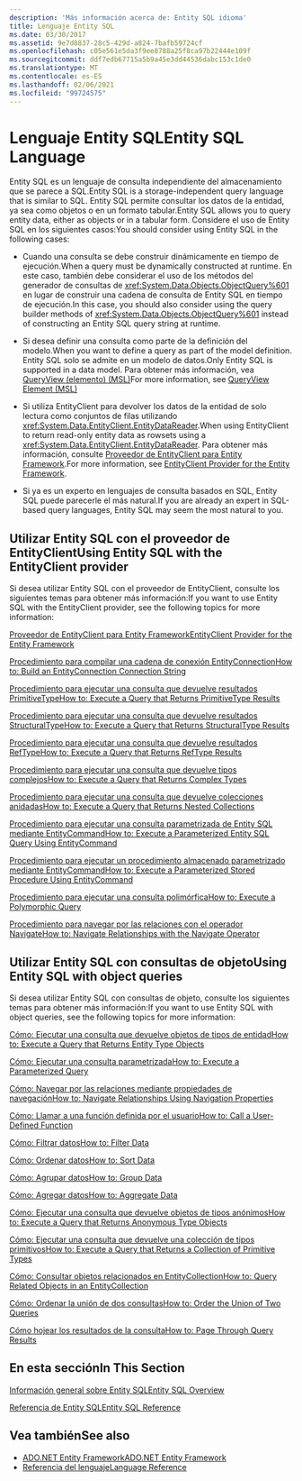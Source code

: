 ```yaml
---
description: 'Más información acerca de: Entity SQL idioma'
title: Lenguaje Entity SQL
ms.date: 03/30/2017
ms.assetid: 9e7d8837-28c5-429d-a824-7bafb59724cf
ms.openlocfilehash: c05e561e5da3f9ee8788a25f8ca97b22444e109f
ms.sourcegitcommit: ddf7edb67715a5b9a45e3dd44536dabc153c1de0
ms.translationtype: MT
ms.contentlocale: es-ES
ms.lasthandoff: 02/06/2021
ms.locfileid: "99724575"
---
```

# <a name="entity-sql-language"></a><span data-ttu-id="6fa01-103">Lenguaje Entity SQL</span><span class="sxs-lookup"><span data-stu-id="6fa01-103">Entity SQL Language</span></span>

<span data-ttu-id="6fa01-104">Entity SQL es un lenguaje de consulta independiente del almacenamiento que se parece a SQL.</span><span class="sxs-lookup"><span data-stu-id="6fa01-104">Entity SQL is a storage-independent query language that is similar to SQL.</span></span> <span data-ttu-id="6fa01-105">Entity SQL permite consultar los datos de la entidad, ya sea como objetos o en un formato tabular.</span><span class="sxs-lookup"><span data-stu-id="6fa01-105">Entity SQL allows you to query entity data, either as objects or in a tabular form.</span></span> <span data-ttu-id="6fa01-106">Considere el uso de Entity SQL en los siguientes casos:</span><span class="sxs-lookup"><span data-stu-id="6fa01-106">You should consider using Entity SQL in the following cases:</span></span>  
  
- <span data-ttu-id="6fa01-107">Cuando una consulta se debe construir dinámicamente en tiempo de ejecución.</span><span class="sxs-lookup"><span data-stu-id="6fa01-107">When a query must be dynamically constructed at runtime.</span></span> <span data-ttu-id="6fa01-108">En este caso, también debe considerar el uso de los métodos del generador de consultas de <xref:System.Data.Objects.ObjectQuery%601> en lugar de construir una cadena de consulta de Entity SQL en tiempo de ejecución.</span><span class="sxs-lookup"><span data-stu-id="6fa01-108">In this case, you should also consider using the query builder methods of <xref:System.Data.Objects.ObjectQuery%601> instead of constructing an Entity SQL query string at runtime.</span></span>  
  
- <span data-ttu-id="6fa01-109">Si desea definir una consulta como parte de la definición del modelo.</span><span class="sxs-lookup"><span data-stu-id="6fa01-109">When you want to define a query as part of the model definition.</span></span> <span data-ttu-id="6fa01-110">Entity SQL solo se admite en un modelo de datos.</span><span class="sxs-lookup"><span data-stu-id="6fa01-110">Only Entity SQL is supported in a data model.</span></span> <span data-ttu-id="6fa01-111">Para obtener más información, vea [QueryView (elemento) (MSL)](/ef/ef6/modeling/designer/advanced/edmx/msl-spec#queryview-element-msl)</span><span class="sxs-lookup"><span data-stu-id="6fa01-111">For more information, see [QueryView Element (MSL)](/ef/ef6/modeling/designer/advanced/edmx/msl-spec#queryview-element-msl)</span></span>  
  
- <span data-ttu-id="6fa01-112">Si utiliza EntityClient para devolver los datos de la entidad de solo lectura como conjuntos de filas utilizando <xref:System.Data.EntityClient.EntityDataReader>.</span><span class="sxs-lookup"><span data-stu-id="6fa01-112">When using EntityClient to return read-only entity data as rowsets using a <xref:System.Data.EntityClient.EntityDataReader>.</span></span> <span data-ttu-id="6fa01-113">Para obtener más información, consulte [Proveedor de EntityClient para Entity Framework](../entityclient-provider-for-the-entity-framework.md).</span><span class="sxs-lookup"><span data-stu-id="6fa01-113">For more information, see [EntityClient Provider for the Entity Framework](../entityclient-provider-for-the-entity-framework.md).</span></span>  
  
- <span data-ttu-id="6fa01-114">Si ya es un experto en lenguajes de consulta basados en SQL, Entity SQL puede parecerle el más natural.</span><span class="sxs-lookup"><span data-stu-id="6fa01-114">If you are already an expert in SQL-based query languages, Entity SQL may seem the most natural to you.</span></span>  
  
## <a name="using-entity-sql-with-the-entityclient-provider"></a><span data-ttu-id="6fa01-115">Utilizar Entity SQL con el proveedor de EntityClient</span><span class="sxs-lookup"><span data-stu-id="6fa01-115">Using Entity SQL with the EntityClient provider</span></span>  

 <span data-ttu-id="6fa01-116">Si desea utilizar Entity SQL con el proveedor de EntityClient, consulte los siguientes temas para obtener más información:</span><span class="sxs-lookup"><span data-stu-id="6fa01-116">If you want to use Entity SQL with the EntityClient provider, see the following topics for more information:</span></span>  
  
 [<span data-ttu-id="6fa01-117">Proveedor de EntityClient para Entity Framework</span><span class="sxs-lookup"><span data-stu-id="6fa01-117">EntityClient Provider for the Entity Framework</span></span>](../entityclient-provider-for-the-entity-framework.md)  
  
 [<span data-ttu-id="6fa01-118">Procedimiento para compilar una cadena de conexión EntityConnection</span><span class="sxs-lookup"><span data-stu-id="6fa01-118">How to: Build an EntityConnection Connection String</span></span>](../how-to-build-an-entityconnection-connection-string.md)  
  
 [<span data-ttu-id="6fa01-119">Procedimiento para ejecutar una consulta que devuelve resultados PrimitiveType</span><span class="sxs-lookup"><span data-stu-id="6fa01-119">How to: Execute a Query that Returns PrimitiveType Results</span></span>](../how-to-execute-a-query-that-returns-primitivetype-results.md)  
  
 [<span data-ttu-id="6fa01-120">Procedimiento para ejecutar una consulta que devuelve resultados StructuralType</span><span class="sxs-lookup"><span data-stu-id="6fa01-120">How to: Execute a Query that Returns StructuralType Results</span></span>](../how-to-execute-a-query-that-returns-structuraltype-results.md)  
  
 [<span data-ttu-id="6fa01-121">Procedimiento para ejecutar una consulta que devuelve resultados RefType</span><span class="sxs-lookup"><span data-stu-id="6fa01-121">How to: Execute a Query that Returns RefType Results</span></span>](../how-to-execute-a-query-that-returns-reftype-results.md)  
  
 [<span data-ttu-id="6fa01-122">Procedimiento para ejecutar una consulta que devuelve tipos complejos</span><span class="sxs-lookup"><span data-stu-id="6fa01-122">How to: Execute a Query that Returns Complex Types</span></span>](../how-to-execute-a-query-that-returns-complex-types.md)  
  
 [<span data-ttu-id="6fa01-123">Procedimiento para ejecutar una consulta que devuelve colecciones anidadas</span><span class="sxs-lookup"><span data-stu-id="6fa01-123">How to: Execute a Query that Returns Nested Collections</span></span>](../how-to-execute-a-query-that-returns-nested-collections.md)  
  
 [<span data-ttu-id="6fa01-124">Procedimiento para ejecutar una consulta parametrizada de Entity SQL mediante EntityCommand</span><span class="sxs-lookup"><span data-stu-id="6fa01-124">How to: Execute a Parameterized Entity SQL Query Using EntityCommand</span></span>](../how-to-execute-a-parameterized-entity-sql-query-using-entitycommand.md)  
  
 [<span data-ttu-id="6fa01-125">Procedimiento para ejecutar un procedimiento almacenado parametrizado mediante EntityCommand</span><span class="sxs-lookup"><span data-stu-id="6fa01-125">How to: Execute a Parameterized Stored Procedure Using EntityCommand</span></span>](../how-to-execute-a-parameterized-stored-procedure-using-entitycommand.md)  
  
 [<span data-ttu-id="6fa01-126">Procedimiento para ejecutar una consulta polimórfica</span><span class="sxs-lookup"><span data-stu-id="6fa01-126">How to: Execute a Polymorphic Query</span></span>](../how-to-execute-a-polymorphic-query.md)  
  
 [<span data-ttu-id="6fa01-127">Procedimiento para navegar por las relaciones con el operador Navigate</span><span class="sxs-lookup"><span data-stu-id="6fa01-127">How to: Navigate Relationships with the Navigate Operator</span></span>](../how-to-navigate-relationships-with-the-navigate-operator.md)  
  
## <a name="using-entity-sql-with-object-queries"></a><span data-ttu-id="6fa01-128">Utilizar Entity SQL con consultas de objeto</span><span class="sxs-lookup"><span data-stu-id="6fa01-128">Using Entity SQL with object queries</span></span>  

 <span data-ttu-id="6fa01-129">Si desea utilizar Entity SQL con consultas de objeto, consulte los siguientes temas para obtener más información:</span><span class="sxs-lookup"><span data-stu-id="6fa01-129">If you want to use Entity SQL with object queries, see the following topics for more information:</span></span>  
  
 <span data-ttu-id="6fa01-130">[Cómo: Ejecutar una consulta que devuelve objetos de tipos de entidad](/previous-versions/dotnet/netframework-4.0/bb738694(v=vs.100))</span><span class="sxs-lookup"><span data-stu-id="6fa01-130">[How to: Execute a Query that Returns Entity Type Objects](/previous-versions/dotnet/netframework-4.0/bb738694(v=vs.100))</span></span>  
  
 <span data-ttu-id="6fa01-131">[Cómo: Ejecutar una consulta parametrizada](/previous-versions/dotnet/netframework-4.0/bb738521(v=vs.100))</span><span class="sxs-lookup"><span data-stu-id="6fa01-131">[How to: Execute a Parameterized Query](/previous-versions/dotnet/netframework-4.0/bb738521(v=vs.100))</span></span>  
  
 <span data-ttu-id="6fa01-132">[Cómo: Navegar por las relaciones mediante propiedades de navegación](/previous-versions/dotnet/netframework-4.0/bb896321(v=vs.100))</span><span class="sxs-lookup"><span data-stu-id="6fa01-132">[How to: Navigate Relationships Using Navigation Properties](/previous-versions/dotnet/netframework-4.0/bb896321(v=vs.100))</span></span>  
  
 <span data-ttu-id="6fa01-133">[Cómo: Llamar a una función definida por el usuario](/previous-versions/dotnet/netframework-4.0/dd490951(v=vs.100))</span><span class="sxs-lookup"><span data-stu-id="6fa01-133">[How to: Call a User-Defined Function](/previous-versions/dotnet/netframework-4.0/dd490951(v=vs.100))</span></span>  
  
 <span data-ttu-id="6fa01-134">[Cómo: Filtrar datos](/previous-versions/dotnet/netframework-4.0/cc716755(v=vs.100))</span><span class="sxs-lookup"><span data-stu-id="6fa01-134">[How to: Filter Data](/previous-versions/dotnet/netframework-4.0/cc716755(v=vs.100))</span></span>  
  
 <span data-ttu-id="6fa01-135">[Cómo: Ordenar datos](/previous-versions/dotnet/netframework-4.0/cc716784(v=vs.100))</span><span class="sxs-lookup"><span data-stu-id="6fa01-135">[How to: Sort Data](/previous-versions/dotnet/netframework-4.0/cc716784(v=vs.100))</span></span>  
  
 <span data-ttu-id="6fa01-136">[Cómo: Agrupar datos](/previous-versions/dotnet/netframework-4.0/bb896341(v=vs.100))</span><span class="sxs-lookup"><span data-stu-id="6fa01-136">[How to: Group Data](/previous-versions/dotnet/netframework-4.0/bb896341(v=vs.100))</span></span>  
  
 <span data-ttu-id="6fa01-137">[Cómo: Agregar datos](/previous-versions/dotnet/netframework-4.0/cc716738(v=vs.100))</span><span class="sxs-lookup"><span data-stu-id="6fa01-137">[How to: Aggregate Data](/previous-versions/dotnet/netframework-4.0/cc716738(v=vs.100))</span></span>  
  
 <span data-ttu-id="6fa01-138">[Cómo: Ejecutar una consulta que devuelve objetos de tipos anónimos](/previous-versions/dotnet/netframework-4.0/bb738512(v=vs.100))</span><span class="sxs-lookup"><span data-stu-id="6fa01-138">[How to: Execute a Query that Returns Anonymous Type Objects](/previous-versions/dotnet/netframework-4.0/bb738512(v=vs.100))</span></span>  
  
 <span data-ttu-id="6fa01-139">[Cómo: Ejecutar una consulta que devuelve una colección de tipos primitivos](/previous-versions/dotnet/netframework-4.0/bb738451(v=vs.100))</span><span class="sxs-lookup"><span data-stu-id="6fa01-139">[How to: Execute a Query that Returns a Collection of Primitive Types](/previous-versions/dotnet/netframework-4.0/bb738451(v=vs.100))</span></span>  
  
 <span data-ttu-id="6fa01-140">[Cómo: Consultar objetos relacionados en EntityCollection](/previous-versions/dotnet/netframework-4.0/cc716708(v=vs.100))</span><span class="sxs-lookup"><span data-stu-id="6fa01-140">[How to: Query Related Objects in an EntityCollection](/previous-versions/dotnet/netframework-4.0/cc716708(v=vs.100))</span></span>  
  
 <span data-ttu-id="6fa01-141">[Cómo: Ordenar la unión de dos consultas](/previous-versions/dotnet/netframework-4.0/bb896299(v=vs.100))</span><span class="sxs-lookup"><span data-stu-id="6fa01-141">[How to: Order the Union of Two Queries](/previous-versions/dotnet/netframework-4.0/bb896299(v=vs.100))</span></span>  
  
 <span data-ttu-id="6fa01-142">[Cómo hojear los resultados de la consulta](/previous-versions/dotnet/netframework-4.0/bb738702(v=vs.100))</span><span class="sxs-lookup"><span data-stu-id="6fa01-142">[How to: Page Through Query Results](/previous-versions/dotnet/netframework-4.0/bb738702(v=vs.100))</span></span>  
  
## <a name="in-this-section"></a><span data-ttu-id="6fa01-143">En esta sección</span><span class="sxs-lookup"><span data-stu-id="6fa01-143">In This Section</span></span>  

 [<span data-ttu-id="6fa01-144">Información general sobre Entity SQL</span><span class="sxs-lookup"><span data-stu-id="6fa01-144">Entity SQL Overview</span></span>](entity-sql-overview.md)  
  
 [<span data-ttu-id="6fa01-145">Referencia de Entity SQL</span><span class="sxs-lookup"><span data-stu-id="6fa01-145">Entity SQL Reference</span></span>](entity-sql-reference.md)  
  
## <a name="see-also"></a><span data-ttu-id="6fa01-146">Vea también</span><span class="sxs-lookup"><span data-stu-id="6fa01-146">See also</span></span>

- [<span data-ttu-id="6fa01-147">ADO.NET Entity Framework</span><span class="sxs-lookup"><span data-stu-id="6fa01-147">ADO.NET Entity Framework</span></span>](../index.md)
- [<span data-ttu-id="6fa01-148">Referencia del lenguaje</span><span class="sxs-lookup"><span data-stu-id="6fa01-148">Language Reference</span></span>](index.md)
